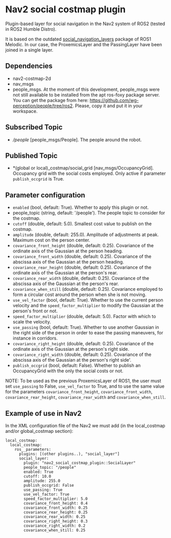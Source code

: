 # Nav2 social costmap plugin

Plugin-based layer for social navigation in the Nav2 system of ROS2 (tested in ROS2 Humble Distro).

It is based on the outdated [social_navigation_layers](http://wiki.ros.org/social_navigation_layers) package of ROS1 Melodic.
In our case, the ProxemicsLayer and the PassingLayer have been joined in a single layer. 


## Dependencies

- nav2-costmap-2d
- nav_msgs
- people_msgs. At the moment of this development, people_msgs were not still available to be installed from the apt ros-foxy package server. You can get the package from here: https://github.com/wg-perception/people/tree/ros2. Please, copy it and put it in your workspace.


## Subscribed Topic 

- */people* [people_msgs/People]. The people around the robot.

## Published Topic

- *(global or local)_costmap/social_grid [nav_msgs/OccupancyGrid]. Occupancy grid with the social costs employed. Only active if parameter `publish_occgrid` is True.   

## Parameter configuration


  * `enabled` (bool, default: True). Whether to apply this plugin or not.
  *  people_topic (string, default: '/people'). The people topic to consider for the costmap.
  * `cutoff` (double, default: 5.0). Smallest cost value to publish on the costmap. 
  * `amplitude` (double, default: 255.0). Amplitude of adjustments at peak. Maximum cost on the person center.
  * `covariance_front_height` (double, default: 0.25). Covariance of the ordinate axis of the Gaussian at the person heading. 
  * `covariance_front_width` (double, default: 0.25). Covariance of the abscissa axis of the Gaussian at the person heading. 
  * `covariance_rear_height` (double, default: 0.25). Covariance of the ordinate axis of the Gaussian at the person's rear. 
  * `covariance_rear_width` (double, default: 0.25). Covariance of the abscissa axis of the Gaussian at the person's rear.
  * `covariance_when_still` (double, default: 0.25). Covariance employed to form a circular cost around the person when she is not moving. 
  * `use_vel_factor` (bool, default: True). Whether to use the current person velocity and the `speed_factor_multiplier` to modify the Gaussian at the person's front or not.  
  * `speed_factor_multiplier` (double, default: 5.0). Factor with which to scale the velocity.
  * `use_passing` (bool, default: True). Whether to use another Gaussian in the right side of the person in order to ease the passing maneuvers, for instance in corridors.
  * `covariance_right_height` (double, default: 0.25). Covariance of the ordinate axis of the Gaussian at the person's right side. 
  * `covariance_right_width` (double, default: 0.25). Covariance of the abscissa axis of the Gaussian at the person's right side'.
  * `publish_occgrid` (bool, default: False). Whether to publish an OccupancyGrid with the only the social costs or not. 

NOTE: To be used as the previous ProxemicsLayer of ROS1, the user must set `use_passing` to False, `use_vel_factor` to True, and to use the same value for the parameters `covariance_front_height`, `covariance_front_width`, `covariance_rear_height`, `covariance_rear_width` and `covariance_when_still`. 

## Example of use in Nav2

In the XML configuration file of the Nav2 we must add (in the local_costmap and/or global_costmap section):

```
local_costmap:
  local_costmap:
    ros__parameters:
      plugins: [(other plugins..), "social_layer"]
      social_layer:
        plugin: "nav2_social_costmap_plugin::SocialLayer"
        people_topic: "/people"
        enabled: True
        cutoff: 10.0
        amplitude: 255.0
        publish_occgrid: False
        use_passing: True
        use_vel_factor: True
        speed_factor_multiplier: 5.0
        covariance_front_height: 0.4
        covariance_front_width: 0.25
        covariance_rear_height: 0.25
        covariance_rear_width: 0.25
        covariance_right_height: 0.3
        covariance_right_width: 0.2
        covariance_when_still: 0.25
```
